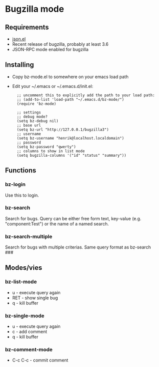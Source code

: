 # Bugzilla mode #

## Requirements ##
* [json.el](http://cvs.savannah.gnu.org/viewvc/*checkout*/emacs/lisp/json.el?root=emacs)
* Recent release of bugzilla, probably at least 3.6
* JSON-RPC mode enabled for bugzilla

## Installing ##
* Copy bz-mode.el to somewhere on your emacs load path
* Edit your ~/.emacs or ~/.emacs.d/init.el:

        ;; uncomment this to explicitly add the path to your load path:
        ;; (add-to-list 'load-path "~/.emacs.d/bz-mode/")
        (require 'bz-mode)
        
        ;; settings
        ;; debug mode?
        (setq bz-debug nil)
        ;; base url
        (setq bz-url "http://127.0.0.1/bugzilla3")
        ;; username
        (setq bz-username "henrik@localhost.localdomain")
        ;; password
        (setq bz-password "qwerty")
        ;; columns to show in list mode
        (setq bugzilla-columns '("id" "status" "summary"))

## Functions ##
### bz-login ###
Use this to login.
### bz-search ###
Search for bugs. Query can be either free form text, key-value (e.g. "component:Test") or the name of a named search.
### bz-search-multiple ###
Search for bugs with multiple criterias. Same query format as bz-search ###

## Modes/vies ##
### bz-list-mode ###
* u - execute query again
* RET - show single bug
* q - kill buffer
### bz-single-mode ###
* u - execute query again
* c - add comment
* q - kill buffer
### bz-comment-mode ###
* C-c C-c - commit comment
